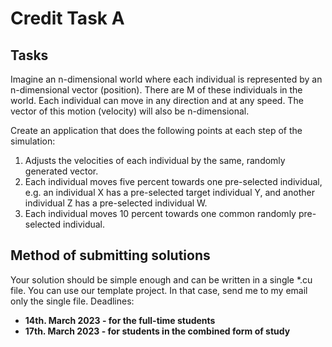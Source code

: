 # Credit Task A

## Tasks
Imagine an n-dimensional world where each individual is represented by an n-dimensional vector (position). There are M of these individuals in the world. Each individual can move in any direction and at any speed. The vector of this motion (velocity) will also be n-dimensional.

Create an application that does the following points at each step of the simulation:
1. Adjusts the velocities of each individual by the same, randomly generated vector.
2. Each individual moves five percent towards one pre-selected individual, e.g. an individual X has a pre-selected target individual Y, and another individual Z has a pre-selected individual W.
3. Each individual moves 10 percent towards one common randomly pre-selected individual. 

## Method of submitting solutions
Your solution should be simple enough and can be written in a single *.cu file. You can use our template project. In that case, send me to my email only the single file.
Deadlines:
- **14th. March 2023 - for the full-time students**
- **17th. March 2023 - for students in the combined form of study**


